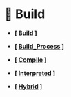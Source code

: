 # 🧰 Build 

-  __[ [Build](https://github.com/honghyunin/TIL/blob/main/Programming/Build/Build.md) ]__

- __[ [Build_Process](https://github.com/honghyunin/TIL/blob/main/Programming/Build/Build_Process.md) ]__

- __[ [Compile](https://github.com/honghyunin/TIL/blob/main/Programming/Build/Compile.md) ]__

- __[ [Interpreted](https://github.com/honghyunin/TIL/blob/main/Programming/Build/Interpreted.md) ]__

- __[ [Hybrid](https://github.com/honghyunin/TIL/blob/main/Programming/Build/Hybrid.md) ]__